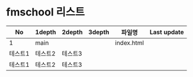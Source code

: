 # fmschool 리스트

| No      | 1depth  | 2depth  | 3depth | 파일명     | Last update |
| ------- | ------- | ------- | ------ | ---------- | ----------- |
| 1       | main    |         |        | index.html |
| 테스트1 | 테스트2 | 테스트3 |
| 테스트1 | 테스트2 | 테스트3 |
